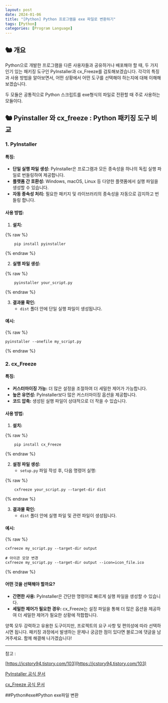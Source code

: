 ```yaml
---
layout: post
date: 2024-01-06
title: "[Python] Python 프로그램을 exe 파일로 변환하기"
tags: [Python]
categories: [Program Language]
---
```



## 🐿️ 개요


Python으로 개발한 프로그램을 다른 사용자들과 공유하거나 배포해야 할 때, 두 가지 인기 있는 패키징 도구인 PyInstaller과 cx_Freeze를 검토해보겠습니다. 각각의 특징과 사용 방법을 알아보면서, 어떤 상황에서 어떤 도구를 선택해야 하는지에 대해 이해해보겠습니다.


두 모듈은 공통적으로 Python 스크립트를 exe형식의 파일로 전환할 때 주로 사용하는 모듈이다.



## 🐿️ Pyinstaller 와 cx_freeze : Python 패키징 도구 비교



### 1. **PyInstaller**



#### 특징:

- **단일 실행 파일 생성:** PyInstaller은 프로그램과 모든 종속성을 하나의 독립 실행 파일로 번들링하여 제공합니다.
- **플랫폼 간 호환성:** Windows, macOS, Linux 등 다양한 플랫폼에서 실행 파일을 생성할 수 있습니다.
- **자동 종속성 처리:** 필요한 패키지 및 라이브러리의 종속성을 자동으로 감지하고 번들링 합니다.


#### 사용 방법:

1. **설치:**

	
{% raw %}
```shell
	pip install pyinstaller
```
{% endraw %}


2. **실행 파일 생성:**

	
{% raw %}
```shell
	pyinstaller your_script.py
```
{% endraw %}


3. **결과물 확인:**
	- `dist` 폴더 안에 단일 실행 파일이 생성됩니다.


#### 예시:



{% raw %}
```shell
pyinstaller --onefile my_script.py
```
{% endraw %}




### 2. **cx_Freeze**



#### 특징:

- **커스터마이징 가능:** 더 많은 설정을 조절하여 더 세밀한 제어가 가능합니다.
- **높은 유연성:** PyInstaller보다 많은 커스터마이징 옵션을 제공합니다.
- **코드 압축:** 생성된 실행 파일이 상대적으로 더 작을 수 있습니다.


#### 사용 방법:

1. **설치:**

	
{% raw %}
```shell
	pip install cx_Freeze
```
{% endraw %}


2. **설정 파일 생성:**
	- `setup.py` 파일 작성 후, 다음 명령어 실행:

	
{% raw %}
```shell
	cxfreeze your_script.py --target-dir dist
```
{% endraw %}


3. **결과물 확인:**
	- `dist` 폴더 안에 실행 파일 및 관련 파일이 생성됩니다.


#### 예시:



{% raw %}
```shell
cxfreeze my_script.py --target-dir output

# 아이콘 모양 변경
cxfreeze my_script.py --target-dir output --icon=icon_file.ico
```
{% endraw %}




#### 어떤 것을 선택해야 할까요?

- **간편한 사용:** PyInstaller은 간단한 명령어로 빠르게 실행 파일을 생성할 수 있습니다.
- **세밀한 제어가 필요한 경우:** cx_Freeze는 설정 파일을 통해 더 많은 옵션을 제공하여 더 세밀한 제어가 필요한 상황에 적합합니다.

양쪽 모두 강력하고 유용한 도구이지만, 프로젝트의 요구 사항 및 편의성에 따라 선택하시면 됩니다. 패키징 과정에서 발생하는 문제나 궁금한 점이 있다면 블로그에 댓글을 남겨주세요. 함께 해결해 나가겠습니다!


---


참고 :  


[https://jcstory94.tistory.com/103](https://jcstory94.tistory.com/103)


[PyInstaller 공식 문서](https://pyinstaller.readthedocs.io/en/stable/)


[cx_Freeze 공식 문서](https://cx-freeze.readthedocs.io/en/latest/)



##Python#exe#Python exe파일 변환

